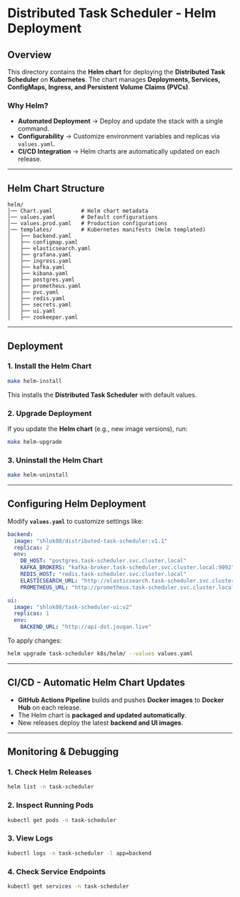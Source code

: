 # Distributed Task Scheduler - Helm Deployment

## Overview
This directory contains the **Helm chart** for deploying the **Distributed Task Scheduler** on **Kubernetes**. The chart manages **Deployments, Services, ConfigMaps, Ingress, and Persistent Volume Claims (PVCs)**.

### Why Helm?
- **Automated Deployment** → Deploy and update the stack with a single command.
- **Configurability** → Customize environment variables and replicas via `values.yaml`.
- **CI/CD Integration** → Helm charts are automatically updated on each release.

---

## Helm Chart Structure
```
helm/
│── Chart.yaml         # Helm chart metadata
│── values.yaml        # Default configurations
│── values.prod.yaml   # Production configurations
│── templates/         # Kubernetes manifests (Helm templated)
│   ├── backend.yaml
│   ├── configmap.yaml
│   ├── elasticsearch.yaml
│   ├── grafana.yaml
│   ├── ingress.yaml
│   ├── kafka.yaml
│   ├── kibana.yaml
│   ├── postgres.yaml
│   ├── prometheus.yaml
│   ├── pvc.yaml
│   ├── redis.yaml
│   ├── secrets.yaml
│   ├── ui.yaml
│   ├── zookeeper.yaml
```

---

## Deployment

### 1. Install the Helm Chart
```sh
make helm-install
```
This installs the **Distributed Task Scheduler** with default values.

### 2. Upgrade Deployment
If you update the **Helm chart** (e.g., new image versions), run:
```sh
make helm-upgrade
```

### 3. Uninstall the Helm Chart
```sh
make helm-uninstall
```

---

## Configuring Helm Deployment
Modify **`values.yaml`** to customize settings like:
```yaml
backend:
  image: "shlok08/distributed-task-scheduler:v1.1"
  replicas: 2
  env:
    DB_HOST: "postgres.task-scheduler.svc.cluster.local"
    KAFKA_BROKERS: "kafka-broker.task-scheduler.svc.cluster.local:9092"
    REDIS_HOST: "redis.task-scheduler.svc.cluster.local"
    ELASTICSEARCH_URL: "http://elasticsearch.task-scheduler.svc.cluster.local:9200"
    PROMETHEUS_URL: "http://prometheus.task-scheduler.svc.cluster.local:9090"

ui:
  image: "shlok08/task-scheduler-ui:v2"
  replicas: 1
  env:
    BACKEND_URL: "http://api-dst.jougan.live"
```

To apply changes:
```sh
helm upgrade task-scheduler k8s/helm/ --values values.yaml
```

---

## CI/CD - Automatic Helm Chart Updates
- **GitHub Actions Pipeline** builds and pushes **Docker images** to **Docker Hub** on each release.
- The Helm chart is **packaged and updated automatically**.
- New releases deploy the latest **backend and UI images**.

---

## Monitoring & Debugging
### 1. Check Helm Releases
```sh
helm list -n task-scheduler
```

### 2. Inspect Running Pods
```sh
kubectl get pods -n task-scheduler
```

### 3. View Logs
```sh
kubectl logs -n task-scheduler -l app=backend
```

### 4. Check Service Endpoints
```sh
kubectl get services -n task-scheduler
```